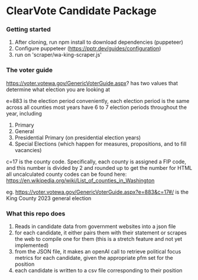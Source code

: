 # ClearVote Candidate Package

### Getting started
1. After cloning, run npm install to download dependencies (puppeteer)
2. Configure puppeteer (https://pptr.dev/guides/configuration)
3. run on 'scraper/wa-king-scraper.js'

### The voter guide
https://voter.votewa.gov/GenericVoterGuide.aspx? has two values that determine what election you are looking at

e=883 is the election period
conveniently, each election period is the same across all counties
most years have 6 to 7 election periods throughout the year, including
1. Primary
2. General
3. Presidential Primary (on presidential election years)
4. Special Elections (which happen for measures, propositions, and to fill vacancies)

c=17 is the county code. Specifically, each county is assigned a FIP code, and this number is divided by 2 and rounded up to get the number for HTML
all uncalculated county codes can be found here: https://en.wikipedia.org/wiki/List_of_counties_in_Washington

eg. https://voter.votewa.gov/GenericVoterGuide.aspx?e=883&c=17#/ is the King County 2023 general election

### What this repo does

1. Reads in candidate data from government websites into a json file
2. for each candidate, it either pairs them with their statement or scrapes the web to compile one for them (this is a stretch feature and not yet implemented)
3. from the JSON file, it makes an openAI call to retrieve political focus metrics for each candidate, given the appropriate pfm set for the position
4. each candidate is written to a csv file corresponding to their position
